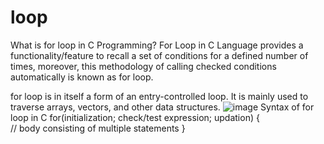 # loop
What is for loop in C Programming?
For Loop in C Language provides a functionality/feature to recall a set of conditions for a defined number of times, moreover, this methodology of calling checked conditions automatically is known as for loop.

for loop is in itself a form of an entry-controlled loop. It is mainly used to traverse arrays, vectors, and other data structures.
![image](https://user-images.githubusercontent.com/125942960/234372562-547f99be-e401-46c2-b896-de72f7d58623.png)
Syntax of for loop in C
for(initialization; check/test expression; updation)
{    
     // body consisting of multiple statements
}
